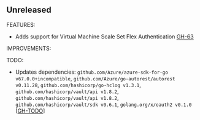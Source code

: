 ## Unreleased

FEATURES:

* Adds support for Virtual Machine Scale Set Flex Authentication [GH-63](https://github.com/hashicorp/vault-plugin-auth-azure/pull/63)

IMPROVEMENTS:

TODO:
* Updates dependencies: `github.com/Azure/azure-sdk-for-go v67.0.0+incompatible`, 
  `github.com/Azure/go-autorest/autorest v0.11.28`, `github.com/hashicorp/go-hclog v1.3.1`,
  `github.com/hashicorp/vault/api v1.8.2`, `github.com/hashicorp/vault/api v1.8.2`, 
  `github.com/hashicorp/vault/sdk v0.6.1`, `golang.org/x/oauth2 v0.1.0` 
  [[GH-TODO](https://github.com/hashicorp/vault-plugin-auth-azure/pull/TODO)]